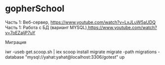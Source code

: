 # gopherSchool

Часть 1: Веб-сервер, https://www.youtube.com/watch?v=LxJLuW5aUDQ
Часть 1: Работа с БД (вариант MYSQL),https://www.youtube.com/watch?v=7oEZaljP7uY


Миграция

iwr -useb get.scoop.sh | iex
scoop install migrate
migrate -path migrations -database "mysql://yahat:yahat@localhost:3306/gotest" up
